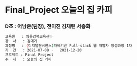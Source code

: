 # Final_Project 오늘의 집 카피
### D조 : 어남준(팀장), 전이진 김채린 서종화


```bash
교육원   : 쌍용강북교육센타
강  사   : 김대기
과정명   : (디지털컨버전스)자바기반 Full-stack 웹 개발자 양성과정 1차
기  간   : 2021-07-08 -	2021-12-20
프로젝트 : Final Project
주  제   : 오늘의 집 카피
```
